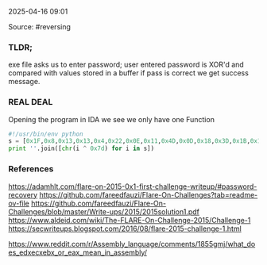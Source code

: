 
2025-04-16 09:01

Source: #reversing 
### TLDR;

exe file asks us to enter password; user entered password is XOR'd and compared with values stored in a buffer 
if pass is correct we get success message. 
### REAL DEAL 

Opening the program in IDA we see we only have one Function 


```python
#!/usr/bin/env python
s = [0x1F,0x8,0x13,0x13,0x4,0x22,0x0E,0x11,0x4D,0x0D,0x18,0x3D,0x1B,0x11,0x1C,0x0F,0x18,0x50,0x12,0x13,0x53,0x1E,0x12,0x10]
print ''.join([chr(i ^ 0x7d) for i in s])
```

### References
https://adamhlt.com/flare-on-2015-0x1-first-challenge-writeup/#password-recovery
https://github.com/fareedfauzi/Flare-On-Challenges?tab=readme-ov-file
https://github.com/fareedfauzi/Flare-On-Challenges/blob/master/Write-ups/2015/2015solution1.pdf
https://www.aldeid.com/wiki/The-FLARE-On-Challenge-2015/Challenge-1
https://secwriteups.blogspot.com/2016/08/flare-2015-challenge-1.html


https://www.reddit.com/r/Assembly_language/comments/1855gmj/what_does_edxecxebx_or_eax_mean_in_assembly/